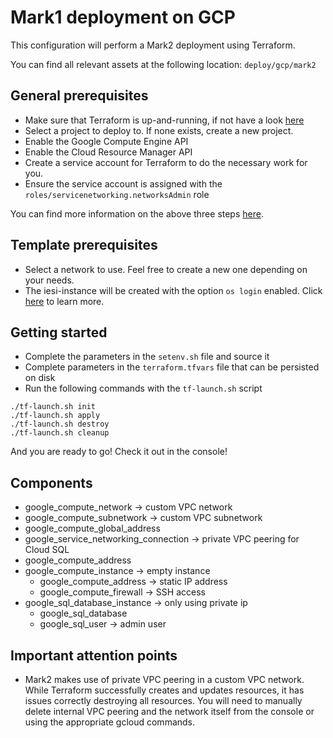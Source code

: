 # Mark1 deployment on GCP

This configuration will perform a Mark2 deployment using Terraform.

You can find all relevant assets at the following location: ```deploy/gcp/mark2```

## General prerequisites
* Make sure that Terraform is up-and-running, if not have a look [here](https://learn.hashicorp.com/terraform/gcp/intro)
* Select a project to deploy to. If none exists, create a new project.
* Enable the Google Compute Engine API
* Enable the Cloud Resource Manager API
* Create a service account for Terraform to do the necessary work for you.
* Ensure the service account is assigned with the ```roles/servicenetworking.networksAdmin``` role

You can find more information on the above three steps [here](https://learn.hashicorp.com/terraform/gcp/build).

## Template prerequisites
* Select a network to use. Feel free to create a new one depending on your needs.
* The iesi-instance will be created with the option `os login` enabled. Click [here](https://cloud.google.com/compute/docs/oslogin) to learn more.

## Getting started
* Complete the parameters in the `setenv.sh` file and source it
* Complete parameters in the `terraform.tfvars` file that can be persisted on disk
* Run the following commands with the ```tf-launch.sh``` script

```
./tf-launch.sh init
./tf-launch.sh apply
./tf-launch.sh destroy
./tf-launch.sh cleanup
```

And you are ready to go! Check it out in the console!

## Components

* google_compute_network -> custom VPC network
* google_compute_subnetwork -> custom VPC subnetwork
* google_compute_global_address
* google_service_networking_connection -> private VPC peering for Cloud SQL
* google_compute_address
* google_compute_instance -> empty instance
  * google_compute_address -> static IP address
  * google_compute_firewall -> SSH access
* google_sql_database_instance -> only using private ip
  * google_sql_database
  * google_sql_user -> admin user

## Important attention points
* Mark2 makes use of private VPC peering in a custom VPC network. While Terraform successfully creates and updates resources, it has issues correctly destroying all resources. You will need to manually delete internal VPC peering and the network itself from the console or using the appropriate gcloud commands.
